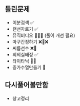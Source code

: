 ## 틀린문제
- 이분검색 ✅
- 랜선자르기 ✅
- 뮤직비디오 🔺🔺✅ (풀이 개선 필요)
- 마구간정하기 ❌🔺❌
- 씨름선수 ❌🔺
- 회의실배정 ✅
- 타이타닉 🔺🔺
- 증가수열만들기 🔺

## 다시풀어볼만함
- 창고정리
